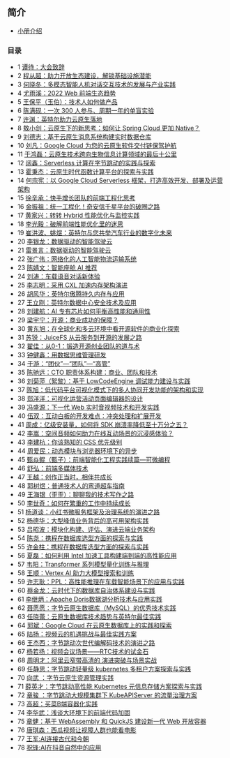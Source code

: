 ## 简介 
- <a href="./intro">小册介绍</a>
### 目录 

- 1 <a href="./谭待：大会致辞">谭待：大会致辞</a>
- 2 <a href="./程从超：助力开放生态建设，解锁基础设施潜能">程从超：助力开放生态建设，解锁基础设施潜能</a>
- 3 <a href="./何晓冬：多模态智能人机对话交互技术的发展与产业实践">何晓冬：多模态智能人机对话交互技术的发展与产业实践</a>
- 4 <a href="./尤雨溪：2022 Web 前端生态趋势">尤雨溪：2022 Web 前端生态趋势</a>
- 5 <a href="./王保平（玉伯）：技术人如何做产品">王保平（玉伯）：技术人如何做产品</a>
- 6 <a href="./陈满砚：一次 300 人参与、周期一年的单盲实验">陈满砚：一次 300 人参与、周期一年的单盲实验</a>
- 7 <a href="./许渊：英特尔助力云原生落地">许渊：英特尔助力云原生落地</a>
- 8 <a href="./敖小剑：云原生下的新思考：如何让 Spring Cloud 更加 Native？">敖小剑：云原生下的新思考：如何让 Spring Cloud 更加 Native？</a>
- 9 <a href="./刘德志：基于云原生消息系统构建实时数据仓库">刘德志：基于云原生消息系统构建实时数据仓库</a>
- 10 <a href="./刘凡：Google Cloud 为您的云原生软件交付链保驾护航">刘凡：Google Cloud 为您的云原生软件交付链保驾护航</a>
- 11 <a href="./于鸿磊：云原生技术跨向生物信息计算领域的最后十公里">于鸿磊：云原生技术跨向生物信息计算领域的最后十公里</a>
- 12 <a href="./阔鑫：Serverless 计算在字节跳动的实践与探索">阔鑫：Serverless 计算在字节跳动的实践与探索</a>
- 13 <a href="./霍秉杰：云原生时代函数计算平台的探索与实践">霍秉杰：云原生时代函数计算平台的探索与实践</a>
- 14 <a href="./何宗宪：以 Google Cloud Serverless 框架，打造高效开发、部署及运营架构">何宗宪：以 Google Cloud Serverless 框架，打造高效开发、部署及运营架构</a>
- 15 <a href="./徐辛承：快手增长团队的前端工程化思考">徐辛承：快手增长团队的前端工程化思考</a>
- 16 <a href="./金振祖：统一工程化！奇安信千星平台的破圈之路">金振祖：统一工程化！奇安信千星平台的破圈之路</a>
- 17 <a href="./黄家兴：转转 Hybrid 性能优化与监控实践">黄家兴：转转 Hybrid 性能优化与监控实践</a>
- 18 <a href="./李光毅：破解前端性能优化里的迷思">李光毅：破解前端性能优化里的迷思</a>
- 19 <a href="./崔洪波、姚煜：英特尔与您共举汽车行业的数字化未来">崔洪波、姚煜：英特尔与您共举汽车行业的数字化未来</a>
- 20 <a href="./李银龙：数据驱动的智能驾驶云">李银龙：数据驱动的智能驾驶云</a>
- 21 <a href="./雷景言：数据驱动的智能驾驶云">雷景言：数据驱动的智能驾驶云</a>
- 22 <a href="./张广伟：网络化的人工智能物流运输系统">张广伟：网络化的人工智能物流运输系统</a>
- 23 <a href="./陈婧文：智能座舱 AI 推荐">陈婧文：智能座舱 AI 推荐</a>
- 24 <a href="./刘涛：车载语音对话新体验">刘涛：车载语音对话新体验</a>
- 25 <a href="./李志明：采用 CXL 加速内存架构演进">李志明：采用 CXL 加速内存架构演进</a>
- 26 <a href="./胡风华：英特尔傲腾持久内存与应用">胡风华：英特尔傲腾持久内存与应用</a>
- 27 <a href="./王立刚：英特尔数据中心安全技术及应用">王立刚：英特尔数据中心安全技术及应用</a>
- 28 <a href="./刘建航：AI 专有芯片如何平衡高性能和通用性">刘建航：AI 专有芯片如何平衡高性能和通用性</a>
- 29 <a href="./梁宇宁：开源：商业成功的保障？">梁宇宁：开源：商业成功的保障？</a>
- 30 <a href="./黄东旭：在全球化和多云环境中看开源软件的商业化探索">黄东旭：在全球化和多云环境中看开源软件的商业化探索</a>
- 31 <a href="./苏锐：JuiceFS 从云服务到开源的发展之路">苏锐：JuiceFS 从云服务到开源的发展之路</a>
- 32 <a href="./翟佳：从0-1：锻造开源创业团队的道与术">翟佳：从0-1：锻造开源创业团队的道与术</a>
- 33 <a href="./钟健鑫：用数据思维管理研发">钟健鑫：用数据思维管理研发</a>
- 34 <a href="./于游：“团伙”—“团队”—“高管”">于游：“团伙”—“团队”—“高管”</a>
- 35 <a href="./陈驰远：CTO 职责体系构建：商业、团队和技术">陈驰远：CTO 职责体系构建：商业、团队和技术</a>
- 36 <a href="./刘菊萍（絮黎）：基于 LowCodeEngine 调试能力建设与实践">刘菊萍（絮黎）：基于 LowCodeEngine 调试能力建设与实践</a>
- 37 <a href="./陈旭：低代码平台可视化模式下的多人协同开发功能的架构和实现">陈旭：低代码平台可视化模式下的多人协同开发功能的架构和实现</a>
- 38 <a href="./郑洋洋：可视化运营活动页面编辑器的设计">郑洋洋：可视化运营活动页面编辑器的设计</a>
- 39 <a href="./冯盛源：下一代 Web 实时音视频技术和开发实践">冯盛源：下一代 Web 实时音视频技术和开发实践</a>
- 40 <a href="./伍双：互动白板的开发难点：冲突处理和扩展开发">伍双：互动白板的开发难点：冲突处理和扩展开发</a>
- 41 <a href="./周成：亿级安装量，如何将 SDK 崩溃率降低至十万分之五？">周成：亿级安装量，如何将 SDK 崩溃率降低至十万分之五？</a>
- 42 <a href="./李嵩：空间音频如何助力在线互动场景的沉浸感体验？">李嵩：空间音频如何助力在线互动场景的沉浸感体验？</a>
- 43 <a href="./李建杭：你该熟知的 CSS 优先级别">李建杭：你该熟知的 CSS 优先级别</a>
- 44 <a href="./周爱民：动态模块与浏览器环境下的异步">周爱民：动态模块与浏览器环境下的异步</a>
- 45 <a href="./甄焱鲲（甄子）：前端智能化工程实践续篇—可微编程">甄焱鲲（甄子）：前端智能化工程实践续篇—可微编程</a>
- 46 <a href="./舒弘：前端多媒体技术">舒弘：前端多媒体技术</a>
- 47 <a href="./王越：创作正当时，相伴共成长">王越：创作正当时，相伴共成长</a>
- 48 <a href="./郭树煜：普通技术人的弯道超车指南">郭树煜：普通技术人的弯道超车指南</a>
- 49 <a href="./王海银（歪歪）：聊聊我的技术写作之路">王海银（歪歪）：聊聊我的技术写作之路</a>
- 50 <a href="./李世奇：如何在繁重的工作中持续成长">李世奇：如何在繁重的工作中持续成长</a>
- 51 <a href="./杨道谈：小红书微服务框架及治理系统的演进之路">杨道谈：小红书微服务框架及治理系统的演进之路</a>
- 52 <a href="./杨德华：大型峰值业务背后的高可用架构实践">杨德华：大型峰值业务背后的高可用架构实践</a>
- 53 <a href="./吕昭波：模块化构建、评估、演进云端业务架构">吕昭波：模块化构建、评估、演进云端业务架构</a>
- 54 <a href="./陈尧：携程在数据库选型方面的探索与实践">陈尧：携程在数据库选型方面的探索与实践</a>
- 55 <a href="./许金柱：携程在数据库选型方面的探索与实践">许金柱：携程在数据库选型方面的探索与实践</a>
- 56 <a href="./夏磊：如何利用 Intel 加速工具构建端到端的高性能应用">夏磊：如何利用 Intel 加速工具构建端到端的高性能应用</a>
- 57 <a href="./韦阳：Transformer 系列模型量化训练与推理">韦阳：Transformer 系列模型量化训练与推理</a>
- 58 <a href="./王顺：Vertex AI 助力大模型搜索和训练">王顺：Vertex AI 助力大模型搜索和训练</a>
- 59 <a href="./许志耿：PPL：高性能推理在车载智能场景下的应用与实践">许志耿：PPL：高性能推理在车载智能场景下的应用与实践</a>
- 60 <a href="./蔡金龙：云时代下的数据库自治体系建设与实践">蔡金龙：云时代下的数据库自治体系建设与实践</a>
- 61 <a href="./李继炳：Apache Doris数据湖分析技术与应用实践">李继炳：Apache Doris数据湖分析技术与应用实践</a>
- 62 <a href="./聂愿愿：字节云原生数据库（MySQL）的优秀技术实践">聂愿愿：字节云原生数据库（MySQL）的优秀技术实践</a>
- 63 <a href="./任晓蕾：云原生数据库技术趋势与英特尔最佳实践">任晓蕾：云原生数据库技术趋势与英特尔最佳实践</a>
- 64 <a href="./郭斌：Google Cloud 在云原生数据库上的实践和探索">郭斌：Google Cloud 在云原生数据库上的实践和探索</a>
- 65 <a href="./陆扬：视频云的机遇挑战与最佳实践方案 ">陆扬：视频云的机遇挑战与最佳实践方案 </a>
- 66 <a href="./王杰西：字节跳动次世代编解码技术的演进之路">王杰西：字节跳动次世代编解码技术的演进之路</a>
- 67 <a href="./杨若扬：视频会议场景——RTC技术的试金石">杨若扬：视频会议场景——RTC技术的试金石</a>
- 68 <a href="./周明才：阿里云窄带高清的 演进突破与场景实战">周明才：阿里云窄带高清的 演进突破与场景实战</a>
- 69 <a href="./任静思：字节跳动轻量级 kubernetes 多租户方案探索与实践">任静思：字节跳动轻量级 kubernetes 多租户方案探索与实践</a>
- 70 <a href="./向武 ：字节云原生资源管理实践">向武 ：字节云原生资源管理实践</a>
- 71 <a href="./薛英才：字节跳动高性能 Kubernetes 元信息存储方案探索与实践">薛英才：字节跳动高性能 Kubernetes 元信息存储方案探索与实践</a>
- 72 <a href="./章骏 ：字节跳动大规模集群下 KubeAPIServer 的流量治理方案">章骏 ：字节跳动大规模集群下 KubeAPIServer 的流量治理方案</a>
- 73 <a href="./高超：买菜B端容器化实践">高超：买菜B端容器化实践</a>
- 74 <a href="./李华武：浅谈大环境下的前端代码加固">李华武：浅谈大环境下的前端代码加固</a>
- 75 <a href="./章健：基于 WebAssembly 和 QuickJS 建设新一代 Web 开放容器">章健：基于 WebAssembly 和 QuickJS 建设新一代 Web 开放容器</a>
- 76 <a href="./唐琪森：西瓜视频让视障人群也能看电影">唐琪森：西瓜视频让视障人群也能看电影</a>
- 77 <a href="./王军AI连接古代和今朝 ">王军:AI连接古代和今朝 </a>
- 78 <a href="./祝锋AI在抖音自然中的应用">祝锋:AI在抖音自然中的应用</a>
